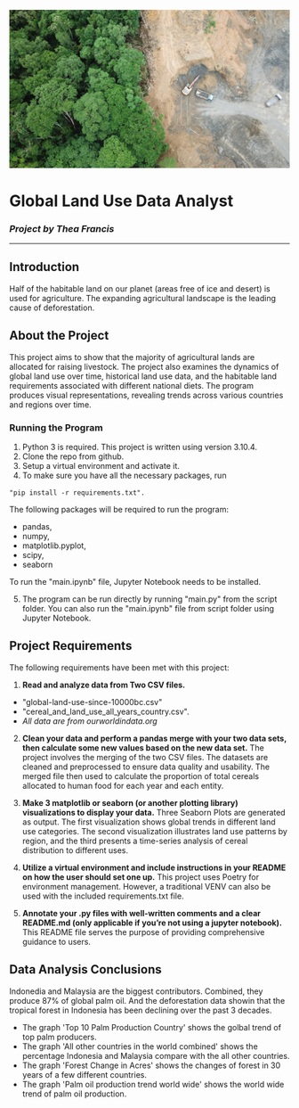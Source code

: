 ![Rainforest Deforestation](image/Rainforest-deforestation.jpg)

# Global Land Use Data Analyst
### *Project by Thea Francis*

---
## Introduction
Half of the habitable land on our planet (areas free of ice and desert) is used for agriculture. The expanding agricultural landscape is the leading cause of deforestation.

## About the Project
This project aims to show that the majority of agricultural lands are allocated for raising livestock. The project also examines the dynamics of global land use over time, historical land use data, and the habitable land requirements associated with different national diets. The program produces visual representations, revealing trends across various countries and regions over time.


### Running the Program
1. Python 3 is required. This project is written using version 3.10.4.
2. Clone the repo from github.
3. Setup a virtual environment and activate it.
4. To make sure you have all the necessary packages, run
```
"pip install -r requirements.txt". 
```
 The following packages will be required to run the program: 
- pandas, 
- numpy, 
- matplotlib.pyplot, 
- scipy,
- seaborn </br>

To run the "main.ipynb" file, Jupyter Notebook needs to be installed. </br>

5. The program can be run directly by running "main.py" from the script folder. You can also run the "main.ipynb" file from script folder using Jupyter Notebook.



## Project Requirements

The following requirements have been met with this project:

1. **Read and analyze data from Two CSV files.**
- "global-land-use-since-10000bc.csv"
- "cereal_and_land_use_all_years_country.csv". 
- *All data are from ourworldindata.org* 

2. **Clean your data and perform a pandas merge with your two data sets, then calculate some new values based on the new data set.**
The project involves the merging of the two CSV files. The datasets are cleaned and preprocessed to ensure data quality and usability. The merged file then used to calculate the proportion of total cereals allocated to human food for each year and each entity.

3. **Make 3 matplotlib or seaborn (or another plotting library) visualizations to display your data.**
Three Seaborn Plots are generated as output. The first visualization shows global trends in different land use categories. The second visualization illustrates land use patterns by region, and the third presents a time-series analysis of cereal distribution to different uses.

4. **Utilize a virtual environment and include instructions in your README on how the user should set one up.**
This project uses Poetry for environment management. However, a traditional VENV can also be used with the included requirements.txt file.

5. **Annotate your .py files with well-written comments and a clear README.md (only applicable if you’re not using a jupyter notebook).**
This README file serves the purpose of providing comprehensive guidance to users. 


## Data Analysis Conclusions
Indonedia and Malaysia are the biggest contributors. Combined, they produce 87% of global palm oil. And the deforestation data showin that the tropical forest in Indonesia has been declining over the past 3 decades. 
- The graph 'Top 10 Palm Production Country' shows the golbal trend of top palm producers. 
- The graph 'All other countries in the world combined' shows the percentage Indonesia and Malaysia compare with the all other countries. 
- The graph 'Forest Change in Acres' shows the changes of forest in 30 years of a few different countries. 
- The graph 'Palm oil production trend world wide' shows the world wide trend of palm oil production.
